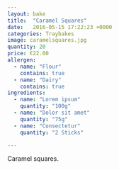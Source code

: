 ```yaml
---
layout: bake
title:  "Caramel Squares"
date:   2016-05-15 17:22:23 +0000
categories: Traybakes
image: caramelsquares.jpg
quantity: 20
price: €22.00
allergen:
  - name: "Flour"
    contains: true
  - name: "Dairy"
    contains: true
ingredients:
  - name: "Lorem ipsum"
    quantity: "100g"
  - name: "Dolor sit amet"
    quantity: "75g"
  - name: "Consectetur"
    quantity: "2 Sticks"

---
```

Caramel squares.
